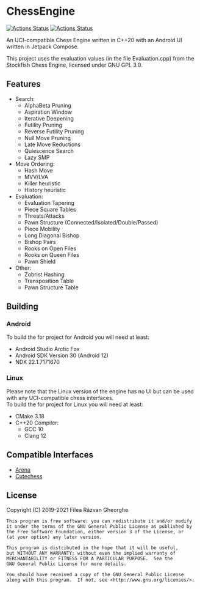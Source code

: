 # ChessEngine

[![Actions Status](https://github.com/TheLuckyCoder/ChessEngine/workflows/Android%20CI/badge.svg)](https://github.com/TheLuckyCoder/ChessEngine/actions)
[![Actions Status](https://github.com/TheLuckyCoder/ChessEngine/workflows/C++%20CI/badge.svg)](https://github.com/TheLuckyCoder/ChessEngine/actions)

An UCI-compatible Chess Engine written in C++20 with an Android UI written in Jetpack Compose.

This project uses the evaluation values (in the file Evaluation.cpp) from the Stockfish Chess Engine, licensed under GNU GPL 3.0.

## Features

- Search:
  - AlphaBeta Pruning
  - Aspiration Window
  - Iterative Deepening
  - Futility Pruning
  - Reverse Futility Pruning
  - Null Move Pruning
  - Late Move Reductions
  - Quiescence Search
  - Lazy SMP
- Move Ordering:
  - Hash Move
  - MVV/LVA
  - Killer heuristic
  - History heuristic
- Evaluation:
  - Evaluation Tapering
  - Piece Square Tables
  - Threats/Attacks
  - Pawn Structure (Connected/Isolated/Double/Passed)
  - Piece Mobility
  - Long Diagonal Bishop
  - Bishop Pairs
  - Rooks on Open Files
  - Rooks on Queen Files
  - Pawn Shield
- Other:
  - Zobrist Hashing
  - Transposition Table
  - Pawn Structure Table

## Building

### Android

To build the for project for Android you will need at least:
 - Android Studio Arctic Fox
 - Android SDK Version 30 (Android 12)
 - NDK 22.1.7171670

### Linux

Please note that the Linux version of the engine has no UI but can be used with any UCI-compatible chess interfaces.<br>
To build the for project for Linux you will need at least:
 - CMake 3.18
 - C++20 Compiler:
    * GCC 10
    * Clang 12

## Compatible Interfaces

- [Arena](http://www.playwitharena.com)
- [Cutechess](https://github.com/cutechess/cutechess)

## License

Copyright (C) 2019-2021 Filea Răzvan Gheorghe

    This program is free software: you can redistribute it and/or modify
    it under the terms of the GNU General Public License as published by
    the Free Software Foundation, either version 3 of the License, or
    (at your option) any later version.

    This program is distributed in the hope that it will be useful,
    but WITHOUT ANY WARRANTY; without even the implied warranty of
    MERCHANTABILITY or FITNESS FOR A PARTICULAR PURPOSE.  See the
    GNU General Public License for more details.

    You should have received a copy of the GNU General Public License
    along with this program.  If not, see <http://www.gnu.org/licenses/>.
